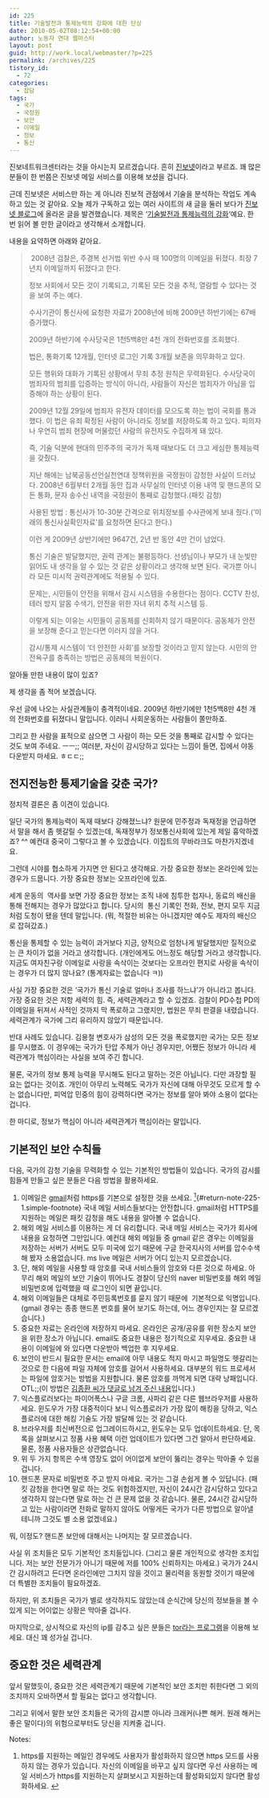 ```yaml
---
id: 225
title: 기술발전과 통제능력의 강화에 대한 단상
date: 2010-05-02T08:12:54+00:00
author: 노동자 연대 웹마스터
layout: post
guid: http://work.local/webmaster/?p=225
permalink: /archives/225
tistory_id:
  - 72
categories:
  - 잡담
tags:
  - 국가
  - 국정원
  - 보안
  - 이메일
  - 정보
  - 통신
---
```

진보네트워크센터라는 것을 아시는지 모르겠습니다. 흔히 <a href="http://jjinbo.net/" target="_blank" class="broken_link">진보넷</a>이라고 부르죠. 꽤 많은 분들이 한 번쯤은 진보넷 메일 서비스를 이용해 보셨을 겁니다. 

근데 진보넷은 서비스만 하는 게 아니라 진보적 관점에서 기술을 분석하는 작업도 계속 하고 있는 것 같아요. 오늘 제가 구독하고 있는 여러 사이트의 새 글을 둘러 보다가 <a href="http://blog.jinbo.net/" target="_blank">진보넷 블로그</a>에 올라온 글을 발견했습니다. 제목은 ‘<a href="http://blog.jinbo.net/jinbonet/?pid=141" target="_blank">기술발전과 통제능력의 강화</a>‘예요. 한 번 읽어 볼 만한 글이라고 생각해서 소개합니다. 

내용을 요약하면 아래와 같아요. 

> &nbsp;2008년 검찰은, 주경복 선거법 위반 수사 때 100명의 이메일을 뒤졌다. 최장 7년치 이메일까지 뒤졌다고 한다. 
> 
> 정보 사회에서 모든 것이 기록되고, 기록된 모든 것을 추적, 열람할 수 있다는 것을 보여 주는 예다. 
> 
> 수사기관이 통신사에 요청한 자료가 2008년에 비해 2009년 하반기에는 67배 증가했다. 
> 
> 2009년 하반기에 수사당국은 1천5백8만 4천 개의 전화번호를 조회했다. 
> 
> 법은, 통화기록 12개월, 인터넷 로그인 기록 3개월 보존을 의무화하고 있다. 
> 
> 모든 행위와 대화가 기록된 상황에서 무죄 추정 원칙은 무력화된다. 수사당국이 범죄자의 범죄를 입증하는 방식이 아니라, 사람들이 자신은 범죄자가 아님을 입증해야 하는 상황이 된다. 
> 
> 2009년 12월 29일에 범죄자 유전자 데이터를 모으도록 하는 법이 국회를 통과했다. 이 법은 유죄 확정된 사람이 아니라도 정보를 저장하도록 하고 있다. 피의자나 우연히 범죄 현장에 머물렀던 사람의 유전자도 수집하게 돼 있다. 
> 
> 즉, 기술 덕분에 현대의 민주주의 국가가 독재 때보다도 더 크고 세심한 통제능력을 갖췄다. 
> 
> 지난 해에는 남북공동선언실천연대 정책위원을 국정원이 감청한 사실이 드러났다. 2008년 6월부터 2개월 동안 집과 사무실의 인터넷 이용 내역 및 핸드폰의 모든 통화, 문자 송수신 내역을 국정원이 통째로 감청했다.(패킷 감청) 
> 
> 사용된 방법 : 통신사가 10-30분 간격으로 위치정보를 수사관에게 보내 줬다.(‘미래의 통신사실확인자료’를 요청하면 된다고 한다.) 
> 
> 이런 게 2009년 상반기에만 9647건, 2년 반 동안 4만 건이 넘었다. 
> 
> 통신 기술은 발달했지만, 권력 관계는 불평등하다. 선생님이나 부모가 내 눈빛만 읽어도 내 생각을 알 수 있는 것 같은 상황이라고 생각해 보면 된다. 국가뿐 아니라 모든 미시적 권력관계에도 적용될 수 있다. 
> 
> 문제는, 시민들이 안전을 위해서 감시 시스템을 수용한다는 점이다. CCTV 찬성, 테러 방지 알몸 수색기, 안전을 위한 자녀 위치 추적 시스템 등. 
> 
> 이렇게 되는 이유는 시민들이 공동체를 신회하지 않기 때문이다. 공동체가 안전을 보장해 준다고 믿는다면 이러지 않을 거다. 
> 
> 감시/통제 시스템이 ‘더 안전한 사회’를 보장할 것이라고 믿지 않는다. 시민의 안전욕구를 충족하는 방법은 공동체의 복원이다. 

알아둘 만한 내용이 많이 있죠?

제 생각을 좀 적어 보겠습니다. 

우선 글에 나오는 사실관계들이 충격적이네요. 2009년 하반기에만 1천5백8만 4천 개의 전화번호를 뒤졌다니 말입니다. 이러니 사회운동하는 사람들이 쫄만하죠. 

그리고 한 사람을 표적으로 삼으면 그 사람이 하는 모든 것을 통째로 감시할 수 있다는 것도 보여 주네요. ㅡㅡ;; 여러분, 자신이 감시당하고 있다는 느낌이 들면, 집에서 야동 다운받지 마세요. ㅎㄷㄷ;; 

## 전지전능한 통제기술을 갖춘 국가?

정치적 결론은 좀 이견이 있습니다. 

일단 국가의 통제능력이 독재 때보다 강해졌느냐? 원문에 민주정과 독재정을 언급하면서 말을 해서 좀 헷갈릴 수 있겠는데, 독재정부가 정보통신사회에 있는게 제일 흉악하겠죠? ^^ 예컨대 중국이 그렇다고 볼 수 있겠습니다. 이집트의 무바라크도 마찬가지겠네요. 

그런데 시야를 협소하게 가지면 안 된다고 생각해요. 가장 중요한 정보는 온라인에 있는 경우가 드뭅니다. 가장 중요한 정보는 오프라인에 있죠. 

세계 운동의 &nbsp;역사를 보면 가장 중요한 정보는 조직 내에 침투한 첩자나, 동료의 배신을 통해 전해지는 경우가 많았다고 합니다. 당시의 &nbsp;통신 기록인 전화, 전보, 편지 모두 지금처럼 도청이 됐을 텐데 말입니다. (뭐, 적절한 비유는 아니겠지만 예수도 제자의 배신으로 잡혀갔죠.) 

통신을 통제할 수 있는 능력이 과거보다 지금, 양적으로 엄청나게 발달했지만 질적으로는 큰 차이가 없을 거라고 생각합니다. (개인에게도 어느정도 해당할 거라고 생각합니다. 지금도 여자친구랑 이메일로 사랑을 속삭이는 것보다는 오프라인 편지로 사랑을 속삭이는 경우가 더 많지 않나요? (통계자료는 없습니다 ㅋ)) 

사실 가장 중요한 것은 ‘국가가 통신 기술로 얼마나 조사를 하느냐’가 아니라고 봅니다. 가장 중요한 것은 저항 세력의 힘. 즉, 세력관계라고 할 수 있겠죠. 검찰이 PD수첩 PD의 이메일을 뒤져서 사적인 것까지 막 폭로하고 그랬지만, 법원은 무죄 판결을 내렸습니다. 세력관계가 국가에 그리 유리하지 않았기 때문입니다. 

반대 사례도 있습니다. 김용철 변호사가 삼성의 모든 것을 폭로했지만 국가는 모든 정보를 무시했죠. 이 경우에는 국가가 탄압 주체가 아닌 경우지만, 어쨌든 정보가 아니라 세력관계가 핵심이라는 사실을 보여 주긴 합니다. 

물론, 국가의 정보 통제 능력을 무시해도 된다고 말하는 것은 아닙니다. 다만 과장할 필요는 없다는 것이죠. 개인이 아무리 노력해도 국가가 자신에 대해 아무것도 모르게 할 수는 없습니다만, 피억압 민중의 힘이 강력하다면 국가는 정보를 알아 봐야 소용이 없다는 겁니다. 

한 마디로, 정보가 핵심이 아니라 세력관계가 핵심이라는 말입니다. 

## 기본적인 보안 수칙들

다음, 국가의 감청 기술을 무력화할 수 있는 기본적인 방법들이 있습니다. 국가의 감시를 힘들게 만들고 싶은 분들은 다음 방법을 활용하세요. 

  1. 이메일은 <a href="http://gmail.com/" target="_blank">gmail</a>처럼 https를 기본으로 설정한 것을 쓰세요. [<sup>1</sup>](#note-225-1 "https를 지원하는 메일인 경우에도 사용자가 활성화하지 않으면 https 모드를 사용하지 않는 경우가 있습니다. 자신의 이메일을 바꾸고 싶지 않다면 우선 사용하는 메일 서비스가 https를 지원하는지 살펴보시고 지원하는데 활성화되있지 않다면 활성화하세요."){#return-note-225-1.simple-footnote} 국내 메일 서비스들보다는 안전합니다. gmail처럼 HTTPS를 지원하는 메일은 패킷 감청을 해도 내용을 알아볼 수 없습니다. 
  2. 해외 메일 서비스를 이용하는 게 더 유리합니다. 국내 메일 서비스는 국가가 회사에 내용을 요청하면 그만입니다. 예컨대 해외 메일들 중 gmail 같은 경우는 이메일을 저장하는 서버가 서버도 모두 미국에 있기 때문에 구글 한국지사의 서버를 압수수색해 봤자 소용없습니다. ms live 메일은 서버가 어디 있는지 모르겠습니다.
  3. 단, 해외 메일을 사용할 때 암호를 국내 서비스들의 암호와 다른 것으로 하세요. 아무리 해외 메일의 보안 기술이 뛰어나도 경찰이 당신의 naver 비밀번호를 해외 메일 비밀번호에 입력했을 때 로그인이 되면 끝입니다. 
  4. 해외 이메일들은 대체로 주민등록번호를 묻지 않기 때문에 &nbsp;기본적으로 익명입니다.(gmail 경우는 종종 핸드폰 번호를 물어 보기도 하는데, 어느 경우인지는 잘 모르겠습니다.)
  5. 중요한 자료는 온라인에 저장하지 마세요. 온라인은 공개/공유를 위한 장소지 보안을 위한 장소가 아닙니다. email도 중요한 내용은 정기적으로 지우세요. 중요한 내용이 이메일에 와 있다면 다운받아 백업한 후 지우세요. 
  6. 보안이 반드시 필요한 문서는 email에 아무 내용도 적지 마시고 파일명도 헷갈리는 것으로 한 다음에 파일 자체에 암호를 걸어서 사용하세요. 대부분의 워드 프로세서는 파일에 암호거는 방법을 지원합니다. 물론 암호를 까먹게 되면 대략 낭패입니다. OTL;;(이 방법은 <a href="#comment9014557" target="_blank">김종환 씨가 댓글로 남겨 주신 내용</a>입니다.)
  7. 익스플로러보다는 파이어폭스나 구글 크롬, 사파리 같은 다른 웹브라우저를 사용하세요. 윈도우가 가장 대중적이다 보니 익스플로러가 가장 많이 해킹을 당하고, 익스플로러에 대한 해킹 기술도 가장 발달해 있는 것 같습니다. 
  8. 브라우저를 최신버전으로 업그레이드하시고, 윈도우는 모두 업데이트하세요. 단, 목록을 살펴보시고 정품 사용 혜택 이런 업데이트가 있다면 그건 알아서 판단하세요. 물론, 정품 사용자들은 상관없습니다. 
  9. 위 두 가지 항목은 수색 영장도 없이 어이없게 보안이 뚫리는 경우는 막아줄 수 있을 겁니다. 
 10. 핸드폰 문자로 비밀번호 주고 받지 마세요. 국가는 그걸 손쉽게 볼 수 있답니다. (패킷 감청을 한다면 말로 하는 것도 위험하겠지만, 자신이 24시간 감시당하고 있다고 생각하지 않는다면 말로 하는 건 큰 문제 없을 것 같습니다. 물론, 24시간 감시당하고 있는 사람이라면 전화로 말하지 않아도 어떻게든 국가가 다른 방법으로 알아낼 테니까 그것도 별 소용 없겠네요.) 

뭐, 이정도? 핸드폰 보안에 대해서는 나머지는 잘 모르겠습니다. 

사실 위 조치들은 모두 기본적인 조치들입니다. (그리고 물론 개인적으로 생각한 조치입니다. 저는 보안 전문가가 아니기 때문에 저를 100% 신뢰하지는 마세요.) 국가가 24시간 감시하려고 든다면 온라인에만 그치지 않을 것이고 물리력을 동원할 것이기 때문에 더 특별한 조치들이 필요하겠죠. 

하지만, 위 조치들은 국가가 별로 생각하지도 않았는데 순식간에 당신의 정보들을 볼 수 있게 되는 어이없는 상황은 막아줄 겁니다. 

마지막으로, 상시적으로 자신의 ip를 감추고 싶은 분들은 <a href="http://act.jinbo.net/wiki/index.php/Tor_%EC%84%A4%EC%B9%98%EB%A7%A4%EB%89%B4%EC%96%BC" target="_blank">tor라는 프로그램</a>을 이용해 보세요. 대신 꽤 성가실 겁니다. 

## 중요한 것은 세력관계

앞서 말했듯이, 중요한 것은 세력관계기 때문에 기본적인 보안 조치만 취한다면 그 외의 조치까지 오바하면서 할 필요는 없다고 생각합니다. 

그리고 위에서 말한 보안 조치들은 국가의 감시뿐 아니라 크래커(나쁜 해커. 원래 해커는 좋은 말이다)의 위험으로부터도 당신을 지켜줄 겁니다.

<div class="simple-footnotes">
  <p class="notes">
    Notes:
  </p>
  
  <ol>
    <li id="note-225-1">
      https를 지원하는 메일인 경우에도 사용자가 활성화하지 않으면 https 모드를 사용하지 않는 경우가 있습니다. 자신의 이메일을 바꾸고 싶지 않다면 우선 사용하는 메일 서비스가 https를 지원하는지 살펴보시고 지원하는데 활성화되있지 않다면 활성화하세요. <a href="#return-note-225-1">&#8617;</a>
    </li>
  </ol>
</div>